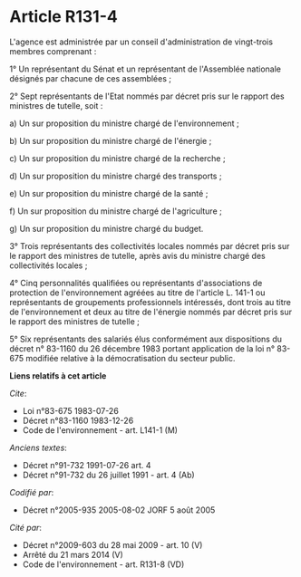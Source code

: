 # Article R131-4

L'agence est administrée par un conseil d'administration de vingt-trois membres comprenant :

1° Un représentant du Sénat et un représentant de l'Assemblée nationale désignés par chacune de ces assemblées ;

2° Sept représentants de l'Etat nommés par décret pris sur le rapport des ministres de tutelle, soit :

a) Un sur proposition du ministre chargé de l'environnement ;

b) Un sur proposition du ministre chargé de l'énergie ;

c) Un sur proposition du ministre chargé de la recherche ;

d) Un sur proposition du ministre chargé des transports ;

e) Un sur proposition du ministre chargé de la santé ;

f) Un sur proposition du ministre chargé de l'agriculture ;

g) Un sur proposition du ministre chargé du budget.

3° Trois représentants des collectivités locales nommés par décret pris sur le rapport des ministres de tutelle, après avis
du ministre chargé des collectivités locales ;

4° Cinq personnalités qualifiées ou représentants d'associations de protection de l'environnement agréées au titre de
l'article L. 141-1 ou représentants de groupements professionnels intéressés, dont trois au titre de l'environnement et deux
au titre de l'énergie nommés par décret pris sur le rapport des ministres de tutelle ;

5° Six représentants des salariés élus conformément aux dispositions du décret n° 83-1160 du 26 décembre 1983 portant
application de la loi n° 83-675 modifiée relative à la démocratisation du secteur public.

**Liens relatifs à cet article**

_Cite_:

  - Loi n°83-675 1983-07-26
  - Décret n°83-1160 1983-12-26
  - Code de l'environnement - art. L141-1 (M)

_Anciens textes_:

  - Décret n°91-732 1991-07-26 art. 4
  - Décret n°91-732 du 26 juillet 1991 - art. 4 (Ab)

_Codifié par_:

  - Décret n°2005-935 2005-08-02 JORF 5 août 2005

_Cité par_:

  - Décret n°2009-603 du 28 mai 2009 - art. 10 (V)
  - Arrêté du 21 mars 2014 (V)
  - Code de l'environnement - art. R131-8 (VD)
